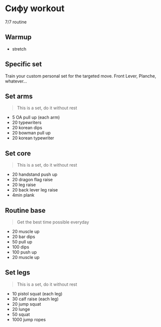 # Сифу workout
7/7 routine
## Warmup
* stretch
## Specific set
Train your custom personal set for the targeted move.
Front Lever, Planche, whatever...
## Set arms
> This is a set, do it without rest
* 5 OA pull up (each arm)
* 20 typewriters
* 20 korean dips
* 20 bowman pull up
* 20 korean typewriter
## Set core
> This is a set, do it without rest
* 20 handstand push up
* 20 dragon flag raise
* 20 leg raise
* 20 back lever leg raise
* 4min plank 
## Routine base
> Get the best time possible everyday
* 20 muscle up
* 20 bar dips
* 50 pull up
* 100 dips
* 100 push up
* 20 muscle up
## Set legs
> This is a set, do it without rest
* 10 pistol squat (each leg)
* 30 calf raise (each leg)
* 20 jump squat
* 20 lunge
* 50 squat
* 1000 jump ropes
